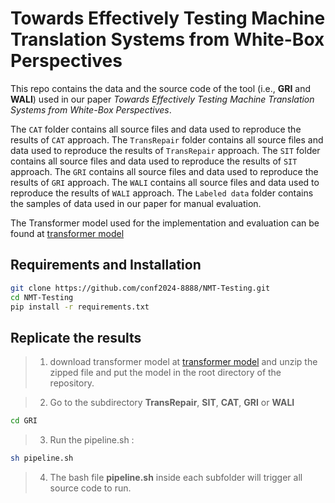# Towards Effectively Testing Machine Translation Systems from White-Box Perspectives

This repo contains the data and the source code of  the tool (i.e., **GRI** and **WALI**) used in our paper *Towards Effectively Testing Machine Translation Systems from White-Box Perspectives*. 

The `CAT` folder contains all source files and data used to reproduce the results of `CAT` approach. The `TransRepair` folder contains all source files and data used to reproduce the results of `TransRepair` approach. The `SIT` folder contains all source files and data used to reproduce the results of `SIT` approach. The `GRI` contains all source files and data used to reproduce the results of `GRI` approach. The `WALI` contains all source files and data used to reproduce the results of `WALI` approach. The `Labeled data` folder contains the samples of data used in our paper for manual evaluation.

The Transformer model used for the implementation and evaluation can be found at [transformer model](https://mega.nz/file/tDlyiSbJ#uz36-pUyrM6qXnj2h97BkKjOp4otVVTevqKi4axkpH8)

## Requirements and Installation
```bash
git clone https://github.com/conf2024-8888/NMT-Testing.git
cd NMT-Testing
pip install -r requirements.txt
```
## Replicate the results
> 1. download transformer model at [transformer model](https://mega.nz/file/tDlyiSbJ#uz36-pUyrM6qXnj2h97BkKjOp4otVVTevqKi4axkpH8) and unzip the zipped file and put the model in the root directory of the repository.

> 2. Go to the subdirectory **TransRepair**, **SIT**, **CAT**, **GRI** or **WALI** 

```bash
cd GRI
```

> 3. Run the pipeline.sh : 

```bash 
sh pipeline.sh
```

> 4. The bash file **pipeline.sh** inside each subfolder will trigger all source code to run.

